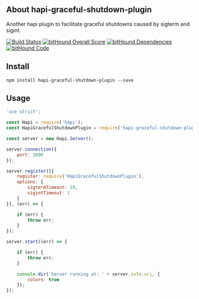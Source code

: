
## About hapi-graceful-shutdown-plugin

Another hapi plugin to facilitate graceful shutdowns caused by sigterm and sigint.

[![Build Status](https://travis-ci.org/visualjeff/hapi-graceful-shutdown-plugin.png)](https://travis-ci.org/visualjeff/hapi-graceful-shutdown-plugin)
[![bitHound Overall Score](https://www.bithound.io/github/visualjeff/hapi-graceful-shutdown-plugin/badges/score.svg)](https://www.bithound.io/github/visualjeff/hapi-graceful-shutdown-plugin)
[![bitHound Dependencies](https://www.bithound.io/github/visualjeff/hapi-graceful-shutdown-plugin/badges/dependencies.svg)](https://www.bithound.io/github/visualjeff/hapi-graceful-shutdown-plugin/master/dependencies/npm)
[![bitHound Code](https://www.bithound.io/github/visualjeff/hapi-graceful-shutdown-plugin/badges/code.svg)](https://www.bithound.io/github/visualjeff/hapi-graceful-shutdown-plugin)

## Install
```
npm install hapi-graceful-shutdown-plugin --save
```


## Usage

```js
'use strict';

const Hapi = require('hapi');
const HapiGracefulShutdownPlugin = require('hapi-graceful-shutdown-plugin');

const server = new Hapi.Server();

server.connection({
    port: 3000
});

server.register([{
    register: require('HapiGracefulShutdownPlugin'),
    options: {
        sigtermTimeout: 10,
        sigintTimeout: 1
    }
}], (err) => {

    if (err) {
        throw err;
    }
});

server.start((err) => {

    if (err) {
        throw err;
    }

    console.dir('Server running at: ' + server.info.uri, {
        colors: true
    });
});
```
